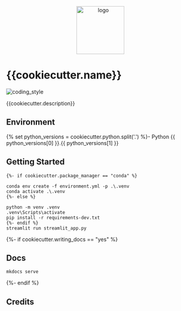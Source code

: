 <div align="center">
    <img src="{{cookiecutter.img}}" alt="logo" height="128">
</div>

# {{cookiecutter.name}}

![coding_style](https://img.shields.io/badge/code%20style-black-000000.svg)

{{cookiecutter.description}}

## Environment

{% set python_versions = cookiecutter.python.split('.') %}- Python {{ python_versions[0] }}.{{ python_versions[1] }}

## Getting Started

    {%- if cookiecutter.package_manager == "conda" %}

    conda env create -f environment.yml -p .\.venv
    conda activate .\.venv
    {%- else %}

    python -m venv .venv
    .venv\Scripts\activate
    pip install -r requirements-dev.txt
    {%- endif %}
    streamlit run streamlit_app.py

{%- if cookiecutter.writing_docs == "yes" %}

## Docs

    mkdocs serve

{%- endif %}

## Credits
